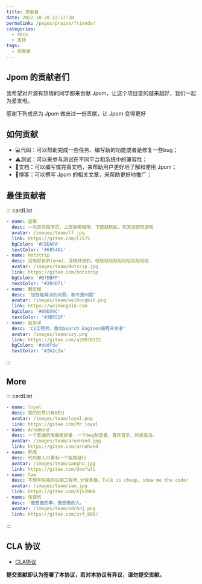 ```yaml
---
title: 贡献者
date: 2022-10-28 22:17:38
permalink: /pages/praise/friends/
categories:
  - docs
  - 支持
tags:
  - 贡献者
---
```


## Jpom 的贡献者们

我希望对开源有热情的同学都来贡献 Jpom，让这个项目变的越来越好，我们一起为爱发电。

感谢下列成员为 Jpom 做出过一份贡献，让 Jpom 变得更好


## 如何贡献

- 💻代码：可以帮助完成一些任务、编写新的功能或者是修复一些bug；
- ⚠️测试：可以来参与测试在不同平台和系统中的兼容性；
- 📖文档：可以编写或完善文档，来帮助用户更好地了解和使用 Jpom；
- 📝博客：可以撰写 Jpom 的相关文章，来帮助更好地推广；

## 最佳贡献者

::: cardList
```yaml
- name: 蓝枫
  desc: 一名菜鸟程序员，上班就喝咖啡，下班就玩蛇，天天加班玩游戏
  avatar: /images/team/lf.jpg
  link: https://gitee.com/F7575
  bgColor: '#CBEAFA' 
  textColor: '#6854A1'
- name: Hotstrip
  desc: 没啥好说的(✪▽✪)、没啥好说的、哒哒哒哒哒哒哒哒哒哒哒哒
  avatar: /images/team/Hotsrip.jpg
  link: https://gitee.com/hotstrip
  bgColor: '#B7DBFF'
  textColor: '#294D71'
- name: 魏宏斌
  desc: '加钱能解决的问题，都不是问题'
  avatar: /images/team/weihongbin.png
  link: https://weihongbin.com
  bgColor: '#B9D59C'
  textColor: '#3B551F'
- name: 赵忠洋
  desc: 'CV工程师、面向Search Engines编程开发者'
  avatar: /images/team/zzy.png
  link: https://gitee.com/a20070322
  bgColor: '#dddfda'
  textColor: '#2b2c2a'
```
:::

## More

::: cardList
```yaml
- name: loyal
  desc: 我的世界只有0和1
  avatar: /images/team/loyal.png
  link: https://gitee.com/Mr_loyal
- name: ArnoHand
  desc: 一个普通的电脑爱好者，一个bug制造者，喜欢音乐，热爱生活。
  avatar: /images/team/arnoHand.jpg
  link: https://gitee.com/arnohand
- name: 胖虎
  desc: 代码和人只要有一个能跑就行
  avatar: /images/team/panghu.jpg
  link: https://gitee.com/daofuli
- name: Sam
  desc: 不想写前端的后端工程师,少说多做。Talk is cheap, show me the code!
  avatar: /images/team/sam.jpg
  link: https://gitee.com/hjk2008
- name: 张盛帆
  desc: '做想做的事，做想做的人。'
  avatar: /images/team/zdchdj.png
  link: https://gitee.com/zsf_008/
```
:::

## CLA 协议

- [CLA协议](https://gitee.com/dromara/Jpom/blob/master/CLA.md)

**提交贡献即认为签署了本协议，若对本协议有异议，请勿提交贡献。**